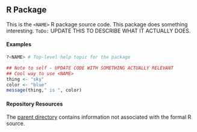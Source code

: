 ## <NAME> R Package

This is the `<NAME>` R package source code. This package does
something interesting. `ToDo:` UPDATE THIS TO DESCRIBE WHAT IT ACTUALLY DOES.

#### Examples

```R
?<NAME> # Top-level help topic for the package

## Note to self - UPDATE CODE WITH SOMETHING ACTUALLY RELEVANT
## Cool way to use <NAME>
thing <- "sky"
color <- "blue"
message(thing," is ", color)
```

#### Repository Resources

The [parent directory](../) contains information not associated with
the formal R source.

<RELBACK><DOCBACK>
